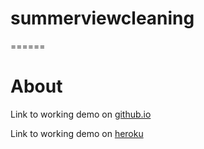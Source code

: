 # summerviewcleaning
======

# About
Link to working demo on [github.io](http://summerviewcleaning.github.io/)

Link to working demo on [heroku](https://summerviewcleaning.herokuapp.com/#/)

